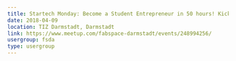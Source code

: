 ```yaml
---
title: Startech Monday: Become a Student Entrepreneur in 50 hours! Kick-off session
date: 2018-04-09
location: TIZ Darmstadt, Darmstadt
link: https://www.meetup.com/fabspace-darmstadt/events/248994256/
usergroup: fsda
type: usergroup
---
```

